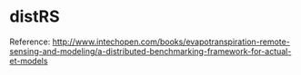 distRS
======



Reference:
http://www.intechopen.com/books/evapotranspiration-remote-sensing-and-modeling/a-distributed-benchmarking-framework-for-actual-et-models

